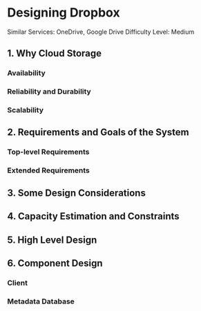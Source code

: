# Designing Dropbox

Similar Services: OneDrive, Google Drive
Difficulty Level: Medium

## 1. Why Cloud Storage

### Availability

### Reliability and Durability

### Scalability

## 2. Requirements and Goals of the System

### Top-level Requirements

### Extended Requirements

## 3. Some Design Considerations

## 4. Capacity Estimation and Constraints

## 5. High Level Design

## 6. Component Design

### Client

### Metadata Database